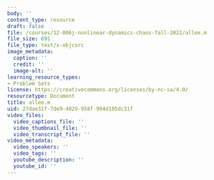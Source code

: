 ```yaml
---
body: ''
content_type: resource
draft: false
file: /courses/12-006j-nonlinear-dynamics-chaos-fall-2022/allee.m
file_size: 691
file_type: text/x-objcsrc
image_metadata:
  caption: ''
  credit: ''
  image-alt: ''
learning_resource_types:
- Problem Sets
license: https://creativecommons.org/licenses/by-nc-sa/4.0/
resourcetype: Document
title: allee.m
uid: 27dae31f-7de9-4029-958f-994d105dc31f
video_files:
  video_captions_file: ''
  video_thumbnail_file: ''
  video_transcript_file: ''
video_metadata:
  video_speakers: ''
  video_tags: ''
  youtube_description: ''
  youtube_id: ''
---
```

